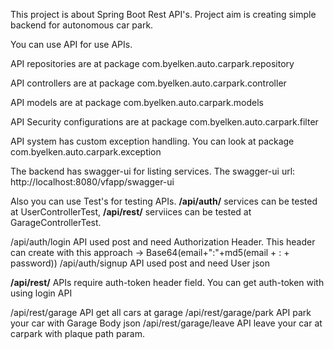 This project is about Spring Boot Rest API's. Project aim is creating simple backend for autonomous car park.

You can use API for use APIs. 

API repositories are at package com.byelken.auto.carpark.repository

API controllers are at package com.byelken.auto.carpark.controller

API models are at package com.byelken.auto.carpark.models

API Security configurations are at package com.byelken.auto.carpark.filter

API system has custom exception handling. You can look at package com.byelken.auto.carpark.exception

The backend has swagger-ui for listing services. The swagger-ui url: http://localhost:8080/vfapp/swagger-ui

Also you can use Test's for testing APIs. **/api/auth/** services can be tested at UserControllerTest, **/api/rest/**  serviices can be tested at GarageControllerTest.

/api/auth/login API used post and need Authorization Header. This header can create with this approach -> Base64(email+":"+md5(email + : + password))
/api/auth/signup API used post and need User json

**/api/rest/** APIs require auth-token header field. You can get auth-token with using login API

/api/rest/garage API get all cars at garage
/api/rest/garage/park API park your car with Garage Body json
/api/rest/garage/leave API leave your car at carpark with plaque path param.